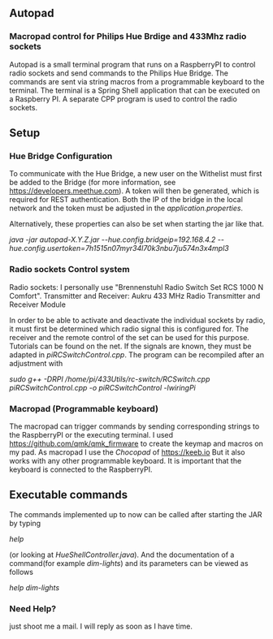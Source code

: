 ## Autopad

### Macropad control for Philips Hue Brdige and 433Mhz radio sockets

Autopad is a small terminal program that runs on a RaspberryPI to control radio sockets and send commands to the Philips Hue Bridge. The commands are sent via string macros from a programmable keyboard to the terminal. The terminal is a Spring Shell application that can be executed on a Raspberry PI. A separate CPP program is used to control the radio sockets. 

## Setup

### Hue Bridge Configuration

To communicate with the Hue Bridge, a new user on the Withelist must first be added to the Bridge (for more information, see https://developers.meethue.com). A token will then be generated, which is required for REST authentication. Both the IP of the bridge in the local network and the token must be adjusted in the _application.properties_. 

Alternatively, these properties can also be set when starting the jar like that.

_java -jar autopad-X.Y.Z.jar --hue.config.bridgeip=192.168.4.2 --hue.config.usertoken=7h1515n07myr34l70k3nbu7ju574n3x4mpl3_

### Radio sockets Control system

Radio sockets: I personally use "Brennenstuhl Radio Switch Set RCS 1000 N Comfort". Transmitter and Receiver: Aukru 433 MHz Radio Transmitter and Receiver Module 

In order to be able to activate and deactivate the individual sockets by radio, it must first be determined which radio signal this is configured for. The receiver and the remote control of the set can be used for this purpose. Tutorials can be found on the net. If the signals are known, they must be adapted in _piRCSwitchControl.cpp_. The program can be recompiled after an adjustment with 

_sudo g++ -DRPI /home/pi/433Utils/rc-switch/RCSwitch.cpp piRCSwitchControl.cpp -o piRCSwitchControl -lwiringPi_

### Macropad (Programmable keyboard)

The macropad can trigger commands by sending corresponding strings to the RaspberryPI or the executing terminal. I used https://github.com/qmk/qmk_firmware to create the keymap and macros on my pad. As macropad I use the _Chocopad_ of https://keeb.io But it also works with any other programmable keyboard. It is important that the keyboard is connected to the RaspberryPI. 

## Executable commands

The commands implemented up to now can be called after starting the JAR by typing 

_help_ 

(or looking at _HueShellController.java_). And the documentation of a command(for example _dim-lights_) and its parameters can be viewed as follows

_help dim-lights_



### Need Help?
just shoot me a mail. I will reply as soon as I have time.
